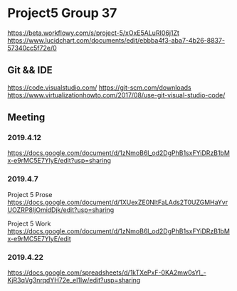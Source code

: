 # Project5 Group 37
https://beta.workflowy.com/s/project-5/xOxE5ALuRI06j1Zt
https://www.lucidchart.com/documents/edit/ebbba4f3-aba7-4b26-8837-57340cc5f72e/0

## Git && IDE
https://code.visualstudio.com/
https://git-scm.com/downloads
https://www.virtualizationhowto.com/2017/08/use-git-visual-studio-code/

## Meeting

### 2019.4.12
https://docs.google.com/document/d/1zNmoB6l_od2DgPhB1sxFYiDRzB1bMx-e9rMC5E7YlyE/edit?usp=sharing

### 2019.4.7
Project 5 Prose
https://docs.google.com/document/d/1XUexZE0NltFaLAds2T0UZGMHaYvrUOZRP8IjOmidDjk/edit?usp=sharing

Project 5 Work
https://docs.google.com/document/d/1zNmoB6l_od2DgPhB1sxFYiDRzB1bMx-e9rMC5E7YlyE/edit

### 2019.4.22
https://docs.google.com/spreadsheets/d/1kTXePxF-0KA2mw0sYl_-KjR3qVg3nrqdYH72e_el1Iw/edit?usp=sharing

